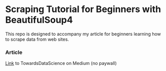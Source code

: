 # Scraping Tutorial for Beginners with BeautifulSoup4
This repo is designed to accompany my article for beginners learning how to scrape data from web sites.

### Article
[Link](https://towardsdatascience.com/got-data-how-i-taught-myself-how-to-scrape-websites-in-a-few-hours-and-you-can-too-2fe19889d6b0?source=friends_link&sk=c8f1082cbafdda58b56c93e38d2990c5) to TowardsDataScience on Medium (no paywall)